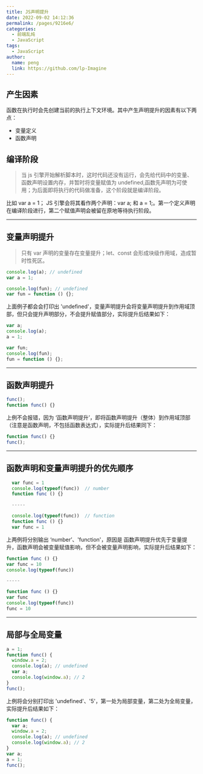 ```yaml
---
title: JS声明提升
date: 2022-09-02 14:12:36
permalink: /pages/9216e6/
categories:
  - 前端乱炖
  - JavaScript
tags:
  - JavaScript
author: 
  name: peng
  link: https://github.com/lp-Imagine
---
```

## 产生因素

函数在执行时会先创建当前的执行上下文环境。其中产生声明提升的因素有以下两点：

- 变量定义
- 函数声明

<!-- more -->

## 编译阶段

> 当 js 引擎开始解析脚本时，这时代码还没有运行，会先给代码中的变量、函数声明设置内存，并暂时将变量赋值为 undefined,函数先声明为可使用；为后面即将执行的代码做准备，这个阶段就是编译阶段。

比如 var a = 1； JS 引擎会将其看作两个声明：var a; 和 a = 1;。第一个定义声明在编译阶段进行，第二个赋值声明会被留在原地等待执行阶段。

---

## 变量声明提升

> 只有 var 声明的变量存在变量提升；let、const 会形成块级作用域，造成暂时性死区。

```javascript
console.log(a); // undefined
var a = 1;

console.log(fun); // undefined
var fun = function () {};
```

上面例子都会会打印出 'undefined'，变量声明提升会将变量声明提升到作用域顶部，但只会提升声明部分，不会提升赋值部分，实际提升后结果如下：

```javascript
var a;
console.log(a);
a = 1;

var fun;
console.log(fun);
fun = function () {};
```

---

## 函数声明提升

```javascript
func();
function func() {}
```

上例不会报错，因为 ‘函数声明提升’，即将函数声明提升（整体）到作用域顶部（注意是函数声明，不包括函数表达式），实际提升后结果同下：

```javascript
function func() {}
func();
```

---

## 函数声明和变量声明提升的优先顺序

```javascript
  var func = 1
  console.log(typeof(func))  // number
  function func () {}

  -----

  console.log(typeof(func))  // function
  function func () {}
  var func = 1
```

上两例将分别输出 ‘number’、'function'，原因是 函数声明提升优先于变量提升，函数声明会被变量赋值影响，但不会被变量声明影响，实际提升后结果如下：

```javascript
function func () {}
var func = 10
console.log(typeof(func))

-----

function func () {}
var func
console.log(typeof(func))
func = 10
```

---

## 局部与全局变量

```javascript
a = 1;
function func() {
  window.a = 2;
  console.log(a); // undefined
  var a;
  console.log(window.a); // 2
}
func();
```

上例将会分别打印出 'undefined'、'5'，第一处为局部变量，第二处为全局变量，实际提升后结果如下：

```javascript
function func() {
  var a;
  window.a = 2;
  console.log(a); // undefined
  console.log(window.a); // 2
}
var a;
a = 1;
func();
```
